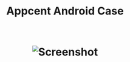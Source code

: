 <h1 align="center">Appcent Android Case</h1></br>
<p align="center"> 

</p>

<h1 align="center">
	
![Screenshot](app.gif)
